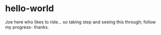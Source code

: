 # hello-world

Joe here who likes to ride...
so taking step and seeing this through;
follow my progress-
thanks.

